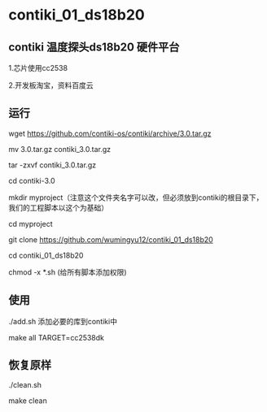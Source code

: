 # contiki_01_ds18b20
contiki 温度探头ds18b20
硬件平台
---------
1.芯片使用cc2538

2.开发板淘宝，资料百度云

运行
--------------------
wget https://github.com/contiki-os/contiki/archive/3.0.tar.gz

mv 3.0.tar.gz contiki_3.0.tar.gz

tar -zxvf contiki_3.0.tar.gz

cd contiki-3.0

mkdir myproject（注意这个文件夹名字可以改，但必须放到contiki的根目录下，我们的工程脚本以这个为基础）

cd myproject

git clone https://github.com/wumingyu12/contiki_01_ds18b20

cd contiki_01_ds18b20

chmod -x *.sh (给所有脚本添加权限)

使用
--------------
./add.sh 添加必要的库到contiki中

make all TARGET=cc2538dk

恢复原样
------------
./clean.sh

make clean